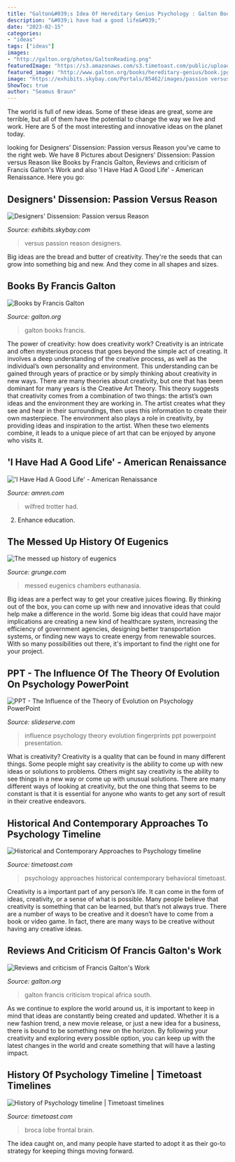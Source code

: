 ```yaml
---
title: "Galton&#039;s Idea Of Hereditary Genius Psychology : Galton Books Francis"
description: "&#039;i have had a good life&#039;"
date: "2023-02-15"
categories:
- "ideas"
tags: ["ideas"]
images:
- "http://galton.org/photos/GaltonReading.png"
featuredImage: "https://s3.amazonaws.com/s3.timetoast.com/public/uploads/photo/10478614/image/c344b98ff80952739c93aad4f126e147"
featured_image: "http://www.galton.org/books/hereditary-genius/book.jpg"
image: "https://exhibits.skybay.com/Portals/85462/images/passion versus reason 1-resized-600.jpg?width=563&amp;height=774&amp;name=passion versus reason 1-resized-600.jpg"
ShowToc: true
author: "Seamus Braun"
---
```



The world is full of new ideas. Some of these ideas are great, some are terrible, but all of them have the potential to change the way we live and work. Here are 5 of the most interesting and innovative ideas on the planet today.

	

		
looking for Designers&#039; Dissension: Passion versus Reason you've came to the right web. We have 8 Pictures about Designers&#039; Dissension: Passion versus Reason like Books by Francis Galton, Reviews and criticism of Francis Galton&#039;s Work and also &#039;I Have Had A Good Life&#039; - American Renaissance. Here you go:
		
    
## Designers&#039; Dissension: Passion Versus Reason

<img loading=lazy src="https://exhibits.skybay.com/Portals/85462/images/passion versus reason 1-resized-600.jpg?width=563&amp;height=774&amp;name=passion versus reason 1-resized-600.jpg" onerror="this.onerror=null;this.src='https://tse4.mm.bing.net/th?id=OIP.UBuKbzoU2iFW2M97n1BzAAHaKL&amp;pid=15.1';" alt="Designers&#039; Dissension: Passion versus Reason">

_Source: exhibits.skybay.com_

>versus passion reason designers. 

	

Big ideas are the bread and butter of creativity. They're the seeds that can grow into something big and new. And they come in all shapes and sizes.

    
## Books By Francis Galton

<img loading=lazy src="http://www.galton.org/books/hereditary-genius/book.jpg" onerror="this.onerror=null;this.src='https://tse1.mm.bing.net/th?id=OIP.zatZH-Bn9bfkr17TkQpfBAHaK9&amp;pid=15.1';" alt="Books by Francis Galton">

_Source: galton.org_

>galton books francis. 

	

The power of creativity: how does creativity work?
Creativity is an intricate and often mysterious process that goes beyond the simple act of creating. It involves a deep understanding of the creative process, as well as the individual’s own personality and environment. This understanding can be gained through years of practice or by simply thinking about creativity in new ways.
There are many theories about creativity, but one that has been dominant for many years is the Creative Art Theory. This theory suggests that creativity comes from a combination of two things: the artist’s own ideas and the environment they are working in. The artist creates what they see and hear in their surroundings, then uses this information to create their own masterpiece. The environment also plays a role in creativity, by providing ideas and inspiration to the artist. When these two elements combine, it leads to a unique piece of art that can be enjoyed by anyone who visits it.

    
## &#039;I Have Had A Good Life&#039; - American Renaissance

<img loading=lazy src="https://www.amren.com/wp-content/uploads/2020/10/Wilfred-Trotter-437x600.jpg" onerror="this.onerror=null;this.src='https://tse1.mm.bing.net/th?id=OIP.2Rdf-dbTxEkrf1o036ESNgAAAA&amp;pid=15.1';" alt="&#039;I Have Had A Good Life&#039; - American Renaissance">

_Source: amren.com_

>wilfred trotter had. 

	

2) Enhance education.

    
## The Messed Up History Of Eugenics

<img loading=lazy src="https://img3.grunge.com/img/gallery/the-messed-up-history-of-eugenics/the-us-considered-locally-operated-gas-chambers-for-euthanasia-1576870269.jpg" onerror="this.onerror=null;this.src='https://tse3.mm.bing.net/th?id=OIP.buOVBNCiR4EXrVY9v_xmYQHaEK&amp;pid=15.1';" alt="The messed up history of eugenics">

_Source: grunge.com_

>messed eugenics chambers euthanasia. 

	

Big ideas are a perfect way to get your creative juices flowing. By thinking out of the box, you can come up with new and innovative ideas that could help make a difference in the world. Some big ideas that could have major implications are creating a new kind of healthcare system, increasing the efficiency of government agencies, designing better transportation systems, or finding new ways to create energy from renewable sources. With so many possibilities out there, it's important to find the right one for your project.

    
## PPT - The Influence Of The Theory Of Evolution On Psychology PowerPoint

<img loading=lazy src="https://image3.slideserve.com/6446006/slide24-l.jpg" onerror="this.onerror=null;this.src='https://tse2.mm.bing.net/th?id=OIP.HWfRdsZOJSdG7TvYGmq3ggHaFj&amp;pid=15.1';" alt="PPT - The Influence of the Theory of Evolution on Psychology PowerPoint">

_Source: slideserve.com_

>influence psychology theory evolution fingerprints ppt powerpoint presentation. 

	

What is creativity?
Creativity is a quality that can be found in many different things. Some people might say creativity is the ability to come up with new ideas or solutions to problems. Others might say creativity is the ability to see things in a new way or come up with unusual solutions. There are many different ways of looking at creativity, but the one thing that seems to be constant is that it is essential for anyone who wants to get any sort of result in their creative endeavors.

    
## Historical And Contemporary Approaches To Psychology Timeline

<img loading=lazy src="https://s3.amazonaws.com/s3.timetoast.com/public/uploads/photo/8696467/image/f32b5c5fc00ca93cc5a32de3e8a73f3f" onerror="this.onerror=null;this.src='https://tse3.mm.bing.net/th?id=OIP.gBqe0vyolBuBTJfiPXaTZAHaEh&amp;pid=15.1';" alt="Historical and Contemporary Approaches to Psychology timeline">

_Source: timetoast.com_

>psychology approaches historical contemporary behavioral timetoast. 

	

Creativity is a important part of any person’s life. It can come in the form of ideas, creativity, or a sense of what is possible. Many people believe that creativity is something that can be learned, but that’s not always true. There are a number of ways to be creative and it doesn’t have to come from a book or video game. In fact, there are many ways to be creative without having any creative ideas.

    
## Reviews And Criticism Of Francis Galton&#039;s Work

<img loading=lazy src="http://galton.org/photos/GaltonReading.png" onerror="this.onerror=null;this.src='https://tse3.mm.bing.net/th?id=OIP.5_dAxwKzMN2AibSA45Jv7wHaGm&amp;pid=15.1';" alt="Reviews and criticism of Francis Galton&#039;s Work">

_Source: galton.org_

>galton francis criticism tropical africa south. 

	

As we continue to explore the world around us, it is important to keep in mind that ideas are constantly being created and updated. Whether it is a new fashion trend, a new movie release, or just a new idea for a business, there is bound to be something new on the horizon. By following your creativity and exploring every possible option, you can keep up with the latest changes in the world and create something that will have a lasting impact.

    
## History Of Psychology Timeline | Timetoast Timelines

<img loading=lazy src="https://s3.amazonaws.com/s3.timetoast.com/public/uploads/photo/10478614/image/c344b98ff80952739c93aad4f126e147" onerror="this.onerror=null;this.src='https://tse1.mm.bing.net/th?id=OIP.D2_Wtnzgd8QA93ycsd04SAAAAA&amp;pid=15.1';" alt="History of Psychology timeline | Timetoast timelines">

_Source: timetoast.com_

>broca lobe frontal brain. 

	

The idea caught on, and many people have started to adopt it as their go-to strategy for keeping things moving forward.


